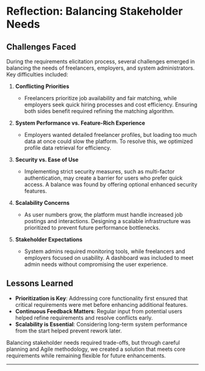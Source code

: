 # **Reflection: Balancing Stakeholder Needs**

## **Challenges Faced**
During the requirements elicitation process, several challenges emerged in balancing the needs of freelancers, employers, and system administrators. Key difficulties included:

1. **Conflicting Priorities**  
   - Freelancers prioritize job availability and fair matching, while employers seek quick hiring processes and cost efficiency. Ensuring both sides benefit required refining the matching algorithm.

2. **System Performance vs. Feature-Rich Experience**  
   - Employers wanted detailed freelancer profiles, but loading too much data at once could slow the platform. To resolve this, we optimized profile data retrieval for efficiency.

3. **Security vs. Ease of Use**  
   - Implementing strict security measures, such as multi-factor authentication, may create a barrier for users who prefer quick access. A balance was found by offering optional enhanced security features.

4. **Scalability Concerns**  
   - As user numbers grow, the platform must handle increased job postings and interactions. Designing a scalable infrastructure was prioritized to prevent future performance bottlenecks.

5. **Stakeholder Expectations**  
   - System admins required monitoring tools, while freelancers and employers focused on usability. A dashboard was included to meet admin needs without compromising the user experience.

## **Lessons Learned**
- **Prioritization is Key**: Addressing core functionality first ensured that critical requirements were met before enhancing additional features.
- **Continuous Feedback Matters**: Regular input from potential users helped refine requirements and resolve conflicts early.
- **Scalability is Essential**: Considering long-term system performance from the start helped prevent rework later.

Balancing stakeholder needs required trade-offs, but through careful planning and Agile methodology, we created a solution that meets core requirements while remaining flexible for future enhancements.

---
